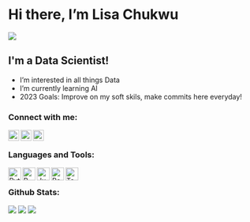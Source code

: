 # Hi there, I’m Lisa Chukwu

![](https://komarev.com/ghpvc/?username=lisachukwu&color=orange&style=for-the-badge)

## I'm a Data Scientist!

- I’m interested in all things Data
- I’m currently learning AI
- 2023 Goals: Improve on my soft skils, make commits here everyday!


### Connect with me:

[<img align="left" alt="lisachukwu | Twitter" width="22px" src="https://img.icons8.com/color/48/undefined/twitter--v1.png" />][twitter]
[<img align="left" alt="lisa-chukwu-89142aa1 | LinkedIn" width="22px" src="https://img.icons8.com/color/48/undefined/linkedin-circled--v1.png" />][linkedin]
[<img align="left" alt="lisachukwu | Instagram" width="22px" src="https://img.icons8.com/fluency/48/undefined/instagram-new.png" />][instagram]

<br />

### Languages and Tools:

<img align="left" alt="Python" width="26px" src="https://img.icons8.com/color/48/undefined/python--v1.png" />
<img align="left" alt="R" width="26px" src=https://inceptum.s3.us-east-1.amazonaws.com/6BUpspOfONMu/R_logo.png?X-Amz-Algorithm=AWS4-HMAC-SHA256&X-Amz-Content-Sha256=UNSIGNED-PAYLOAD&X-Amz-Credential=AKIA3HNMG24SATQ2TORO%2F20221121%2Fus-east-1%2Fs3%2Faws4_request&X-Amz-Date=20221121T005659Z&X-Amz-Expires=345600&X-Amz-Signature=70b02731e26be1fd832b9468c72392ee5761c49d0f3389d547394b0980652fc4&X-Amz-SignedHeaders=host&x-id=GetObject />
<img align="left" alt="Jupyter Notebook" width="26px" src="https://img.icons8.com/fluency/48/undefined/jupyter.png" />
<img align="left" alt="Power BI" width="26px" src="https://img.icons8.com/color/48/undefined/power-bi.png" />
<img align="left" alt="Tableau" width="26px" src="https://img.icons8.com/color/512/tableau-software.png" />


<br />

### Github Stats:

<img src="https://github-readme-stats.vercel.app/api?username=lisachukwu&theme=swift&hide_border=false&include_all_commits=true&count_private=true">

<img src="https://github-readme-streak-stats.herokuapp.com/?user=lisachukwu&theme=swift&hide_border=false">

<img src="https://github-readme-stats.vercel.app/api/top-langs/?username=lisachukwu&theme=swift&hide_border=false&include_all_commits=true&count_private=true&layout=compact">

<!---
lisachukwu/lisachukwu is a ✨ special ✨ repository because its `README.md` (this file) appears on your GitHub profile.
You can click the Preview link to take a look at your changes.
--->
[twitter]: https://twitter.com/lisachukwu
[instagram]: https://www.instagram.com/lisachukwu/
[linkedin]: https://www.linkedin.com/in/lisa-chukwu-89142aa1/


<!-- 💞️ I’m looking to collaborate on ...
- 📫 How to reach me ...
--->
